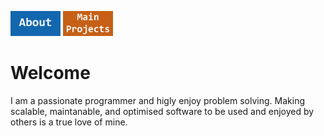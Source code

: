 <p align="left">
  <a href="About.md"><img alt="ABOUT" src="About Button.jpg" width="80"/></a>
  <a href="Main Projects.md"><img alt="MAIN PROJECTS" src="Main Button.jpg" width="80"/></a>
</p>
<h1></h1>

# Welcome

<p align="left">
    I am a passionate programmer and higly enjoy problem solving. Making scalable, maintanable, and optimised software to be used and enjoyed by others is a true love of mine.
</p>